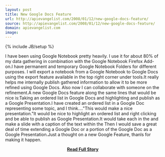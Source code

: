 ```yaml
---
layout: post
title: New Google Docs Feature
url: http://apievangelist.com/2008/01/12/new-google-docs-feature/
source: http://apievangelist.com/2008/01/12/new-google-docs-feature/
domain: apievangelist.com
image: 
---
```

{% include JB/setup %}<p>I have been using Google Notebook pretty heavily.  I use it for about 80% of my data gathering in combination with the Google Notebook Firefox Add-on.I have permanent and temporary Google Notebook Folders for different purposes.  I will export a notebook from a Google Notebook to Google Docs using the export feature available in the top right corner under tools.It really helps me internally publish gathered information to allow it to be more refined using Google Docs.  Also now I can collaborate with someone on the refinement.A new Google Docs feature along the same lines that would be nice is:Taking an ordered list in Google Docs and highlighting and publish as a Google Presentation.I have created an ordered list in a Google Doc representing some topic, and I think...."This would make a nice presentation."It would be nice to highlight an ordered list and right clicking and be able to publish as Google Presentation.It would take each  in the  and make a slide with a caption of the text within the Then I would save a great deal of time extending a Google Doc or a portion of the Google Doc as a Google Presentation.Just a thought on a new Google Feature, thanls for making it happen.</p>
<center><p><a href="http://apievangelist.com/2008/01/12/new-google-docs-feature/" style='padding:25px; font-sze:18px; font-weight: bold;'>Read Full Story</a></p></center>
